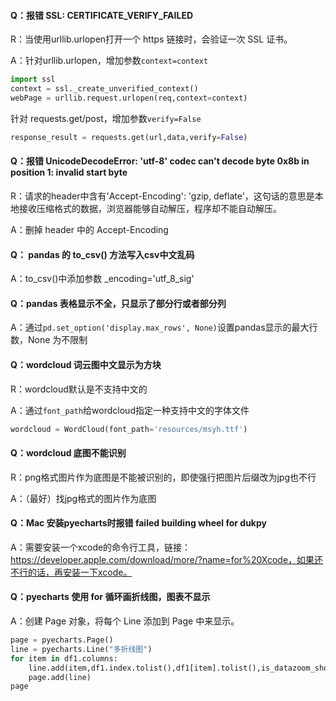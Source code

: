 #### Q：报错 SSL: CERTIFICATE_VERIFY_FAILED

R：当使用urllib.urlopen打开一个 https 链接时，会验证一次 SSL 证书。

A：针对urllib.urlopen，增加参数```context=context```

```python
import ssl
context = ssl._create_unverified_context()
webPage = urllib.request.urlopen(req,context=context)
```
针对 requests.get/post，增加参数```verify=False```
```python
response_result = requests.get(url,data,verify=False)
```

#### Q：报错 UnicodeDecodeError: 'utf-8' codec can't decode byte 0x8b in position 1: invalid start byte

R：请求的header中含有'Accept-Encoding': 'gzip, deflate'，这句话的意思是本地接收压缩格式的数据，浏览器能够自动解压，程序却不能自动解压。

A：删掉 header 中的 Accept-Encoding

#### Q： pandas 的 to_csv() 方法写入csv中文乱码

A：to_csv()中添加参数 _encoding='utf_8_sig'

#### Q：pandas 表格显示不全，只显示了部分行或者部分列

A：通过```pd.set_option('display.max_rows', None)```设置pandas显示的最大行数，None 为不限制

#### Q：wordcloud 词云图中文显示为方块

R：wordcloud默认是不支持中文的

A：通过```font_path```给wordcloud指定一种支持中文的字体文件

```python
wordcloud = WordCloud(font_path='resources/msyh.ttf')
```

#### Q：wordcloud 底图不能识别

R：png格式图片作为底图是不能被识别的，即使强行把图片后缀改为jpg也不行

A：（最好）找jpg格式的图片作为底图

#### Q：Mac 安装pyecharts时报错 failed building wheel for dukpy

A：需要安装一个xcode的命令行工具，链接：https://developer.apple.com/download/more/?name=for%20Xcode，如果还不行的话，再安装一下xcode。

#### Q：pyecharts 使用 for 循环画折线图，图表不显示

A：创建 Page 对象，将每个 Line 添加到 Page 中来显示。
```python
page = pyecharts.Page()
line = pyecharts.Line("多折线图")
for item in df1.columns:
    line.add(item,df1.index.tolist(),df1[item].tolist(),is_datazoom_show=True)
    page.add(line)
page
```

